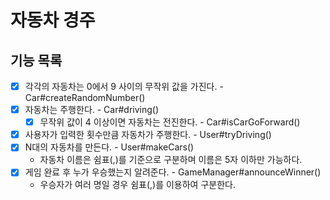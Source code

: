 # 자동차 경주

## 기능 목록

- [x] 각각의 자동차는 0에서 9 사이의 무작위 값을 가진다. - Car#createRandomNumber()
- [x] 자동차는 주행한다. - Car#driving()
  - [x] 무작위 값이 4 이상이면 자동차는 전진한다. - Car#isCarGoForward()
- [x] 사용자가 입력한 횟수만큼 자동차가 주행한다. - User#tryDriving()
- [x] N대의 자동차를 만든다. - User#makeCars()
  - 자동차 이름은 쉼표(,)를 기준으로 구분하며 이름은 5자 이하만 가능하다.
- [x] 게임 완료 후 누가 우승했는지 알려준다. - GameManager#announceWinner()
  - 우승자가 여러 명일 경우 쉼표(,)를 이용하여 구분한다.
  